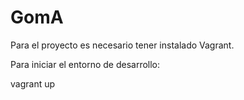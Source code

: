 # GomA

Para el proyecto es necesario tener instalado Vagrant.

Para iniciar el entorno de desarrollo:

vagrant up
